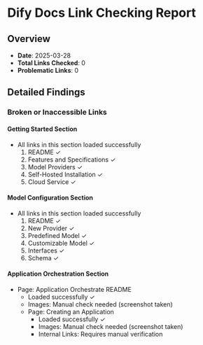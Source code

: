 # Dify Docs Link Checking Report

## Overview
- **Date**: 2025-03-28
- **Total Links Checked**: 0
- **Problematic Links**: 0

## Detailed Findings

### Broken or Inaccessible Links

#### Getting Started Section
- All links in this section loaded successfully
  1. README ✓
  2. Features and Specifications ✓
  3. Model Providers ✓
  4. Self-Hosted Installation ✓
  5. Cloud Service ✓
  
#### Model Configuration Section
- All links in this section loaded successfully
  1. README ✓
  2. New Provider ✓
  3. Predefined Model ✓
  4. Customizable Model ✓
  5. Interfaces ✓
  6. Schema ✓
  
#### Application Orchestration Section
- Page: Application Orchestrate README
  - Loaded successfully ✓
  - Images: Manual check needed (screenshot taken)
  - Page: Creating an Application
    - Loaded successfully ✓
    - Images: Manual check needed (screenshot taken)
    - Internal Links: Requires manual verification
